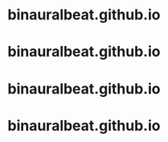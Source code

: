 # binauralbeat.github.io
# binauralbeat.github.io
# binauralbeat.github.io
# binauralbeat.github.io
